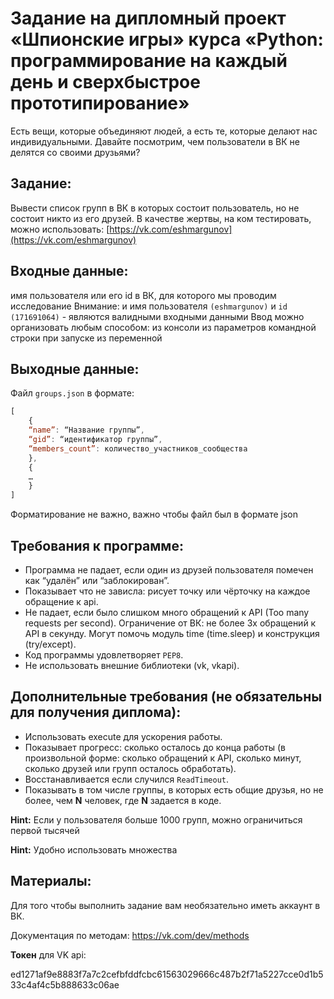 # Задание на дипломный проект «Шпионские игры» курса  «Python: программирование на каждый день и сверхбыстрое прототипирование» 

Есть вещи, которые объединяют людей, а есть те, которые делают нас индивидуальными. Давайте посмотрим, чем пользователи в ВК не делятся со своими друзьями?

## Задание:
Вывести список групп в ВК в которых состоит пользователь, но не состоит никто из его друзей.
В качестве жертвы, на ком тестировать, можно использовать: [https://vk.com/eshmargunov](https://vk.com/eshmargunov)

## Входные данные: 
имя пользователя или его id в ВК, для которого мы проводим исследование
Внимание: и имя пользователя `(eshmargunov)` и `id (171691064)`  - являются валидными входными данными
Ввод можно организовать любым способом: 
из консоли
из параметров командной строки при запуске
из переменной

## Выходные данные: 
Файл `groups.json` в формате:
```javascript
[
    {
    “name”: “Название группы”, 
    “gid”: “идентификатор группы”, 
    “members_count”: количество_участников_сообщества
    },
    {
    …
    }
]
```
Форматирование не важно, важно чтобы файл был в формате json

## Требования к программе:
* Программа не падает, если один из друзей пользователя помечен как “удалён” или “заблокирован”.
* Показывает что не зависла: рисует точку или чёрточку на каждое обращение к api.
* Не падает, если было слишком много обращений к API 
(Too many requests per second).
Ограничение от ВК: не более 3х обращений к API в секунду.
Могут помочь модуль time (time.sleep) и конструкция (try/except).
* Код программы удовлетворяет `PEP8`.
* Не использовать внешние библиотеки (vk, vkapi).


## Дополнительные требования (не обязательны для получения диплома):
* Использовать execute для ускорения работы.
* Показывает прогресс:  сколько осталось до конца работы (в произвольной форме: сколько обращений к API, сколько минут, сколько друзей или групп осталось обработать).
* Восстанавливается если случился `ReadTimeout`.
* Показывать в том числе группы, в которых есть общие друзья, но не более, чем **N** человек, где **N** задается в коде.

**Hint:**
Если у пользователя больше 1000 групп, можно ограничиться первой тысячей

**Hint:**
Удобно использовать множества

## Материалы:
Для того чтобы выполнить задание вам необязательно иметь аккаунт в ВК. 

Документация по методам: https://vk.com/dev/methods

**Токен** для VK api:

ed1271af9e8883f7a7c2cefbfddfcbc61563029666c487b2f71a5227cce0d1b533c4af4c5b888633c06ae

